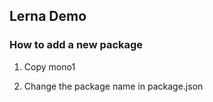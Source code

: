 ## Lerna Demo

### How to add a new package

1. Copy mono1

2. Change the package name in package.json
